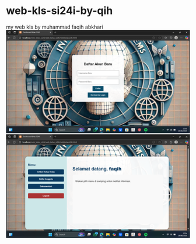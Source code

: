 # web-kls-si24i-by-qih
my web kls by muhammad faqih abkhari
![image alt](https://github.com/qihthevillain/web-kls-si24i-by-qih/blob/8661a7a436dc13edb8a6d79150fc04a3fe3cb5ba/daftar.png)
![image alt](https://github.com/qihthevillain/web-kls-si24i-by-qih/blob/1402be9bd0784c3996994d8f4f85e9f415cba055/dashbord.png)
